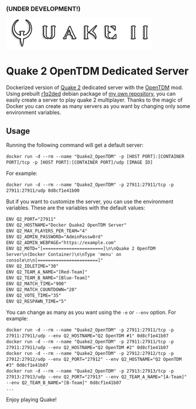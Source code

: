 
### (UNDER DEVELOPMENT!)

![Quake 2 logo](q2logo.png)

# Quake 2 OpenTDM Dedicated Server

Dockerized version of [Quake 2](https://es.wikipedia.org/wiki/Quake_II)  dedicated server with the [OpenTDM](http://opentdm.net/) mod. Using prebuilt [r1q2ded](https://github.com/tastyspleen/r1q2-archive) debian package of [my own repository](https://apt.fortu.io/en.index.html), you can easily create a server to play quake 2 multiplayer. Thanks to the magic of Docker you can create as many servers as you want by changing only some environment variables.

## Usage

Running the following command will get a default server:

```
docker run -d --rm --name "Quake2_OpenTDM" -p [HOST PORT]:[CONTAINER PORT]/tcp -p [HOST PORT]:[CONTAINER PORT]/udp [IMAGE ID]
```

For example:

```
docker run -d --rm --name "Quake2_OpenTDM" -p 27911:27911/tcp -p 27911:27911/udp 0d8cf1e41b00
```

But if you want to customize the server, you can use the environment variables. These are the variables with the default values:

```
ENV Q2_PORT="27911"
ENV Q2_HOSTNAME="Docker Quake2 OpenTDM Server"
ENV Q2_MAX_PLAYERS_PER_TEAM="4"
ENV Q2_ADMIN_PASSWORD="AdminPassw0rd"
ENV Q2_ADMIN_WEBPAGE="https://example.com"
ENV Q2_MOTD="[=======================]\n\nQuake 2 OpenTDM Server\n(Docker Container)\n\nType 'menu' on console\n\n[=======================]"
ENV Q2_IDLETIME="30"
ENV Q2_TEAM_A_NAME="[Red-Team]"
ENV Q2_TEAM_B_NAME="[Blue-Team]"
ENV Q2_MATCH_TIME="900"
ENV Q2_MATCH_COUNTDOWN="20"
ENV Q2_VOTE_TIME="35"
ENV Q2_RESPAWN_TIME="5"
```

You can change as many as you want using the `-e` or `--env` option. For example:

```
docker run -d --rm --name "Quake2_OpenTDM" -p 27911:27911/tcp -p 27911:27911/udp --env Q2_HOSTNAME="Q2 OpenTDM #1" 0d8cf1e41b07
docker run -d --rm --name "Quake2_OpenTDM" -p 27911:27911/tcp -p 27911:27911/udp --env Q2_HOSTNAME="Q2 OpenTDM #2" 0d8cf1e41b07
docker run -d --rm --name "Quake2_OpenTDM" -p 27912:27912/tcp -p 27912:27912/udp --env Q2_PORT="27912" --env Q2_HOSTNAME="Q2 OpenTDM #3" 0d8cf1e41b07
docker run -d --rm --name "Quake2_OpenTDM" -p 27913:27913/tcp -p 27913:27913/udp --env Q2_PORT="27913" --env Q2_TEAM_A_NAME="[A-Team]" --env Q2_TEAM_B_NAME="[B-Team]" 0d8cf1e41b07
...
```

Enjoy playing Quake!
